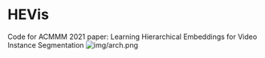 # HEVis
Code for ACMMM 2021 paper: Learning Hierarchical Embeddings for Video Instance Segmentation
![img/arch.png]()
